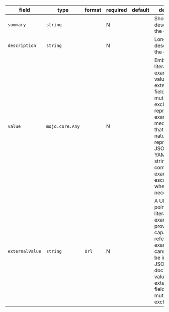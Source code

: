 | field | type | format | required | default | description |
|---|---|---|---|---|---|
| `summary` | `string` |  | N |  | Short description for the example. |
| `description` | `string` |  | N |  | Long description for the example. |
| `value` | `mojo.core.Any` |  | N |  | Embedded literal example.The value field and externalValue field are mutually exclusive.To represent examples of media types that cannot naturally represented in JSON or YAML,use a string value to contain the example, escaping where necessary. |
| `externalValue` | `string` | `Url` | N |  | A URL that points to the literal example.This provides the capability to reference examples that cannot easily be included in JSON or YAML documents.The value field and externalValue field are mutually exclusive. |
